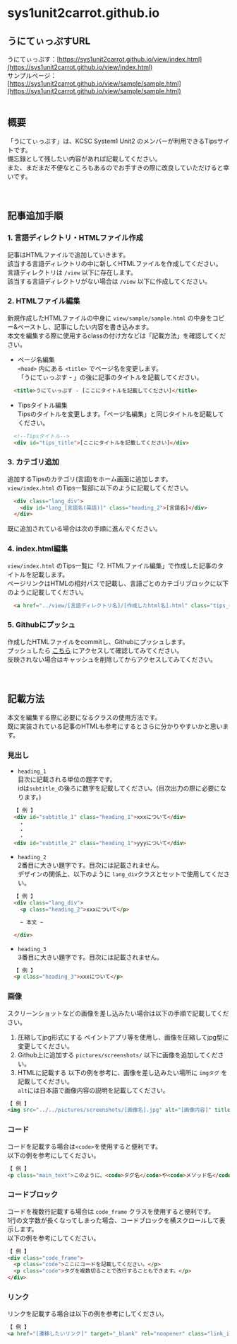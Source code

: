# sys1unit2carrot.github.io
## うにてぃっぷすURL
うにてぃっぷす：[https://sys1unit2carrot.github.io/view/index.html](https://sys1unit2carrot.github.io/view/index.html)  
サンプルページ：[https://sys1unit2carrot.github.io/view/sample/sample.html](https://sys1unit2carrot.github.io/view/sample/sample.html)
<br><br>

## 概要
  「うにてぃっぷす」は、KCSC System1 Unit2 のメンバーが利用できるTipsサイトです。  
  備忘録として残したい内容があれば記載してください。  
  また、まだまだ不便なところもあるのでお手すきの際に改良していただけると幸いです。  
<br><br>

## 記事追加手順

### 1. 言語ディレクトリ・HTMLファイル作成
  記事はHTMLファイルで追加していきます。  
  該当する言語ディレクトリの中に新しくHTMLファイルを作成してください。  
  言語ディレクトリは `/view` 以下に存在します。  
  該当する言語ディレクトリがない場合は `/view` 以下に作成してください。  
  
### 2. HTMLファイル編集
  新規作成したHTMLファイルの中身に `view/sample/sample.html` の中身をコピー&ペーストし、記事にしたい内容を書き込みます。  
  本文を編集する際に使用するclassの付け方などは「記載方法」を確認してください。  

  - ページ名編集  
  `<head>` 内にある `<title>` でページ名を変更します。  
  「うにてぃっぷす - 」の後に記事のタイトルを記載してください。  
  ~~~HTML
    <title>うにてぃっぷす - [ここにタイトルを記載してください]</title>
  ~~~  

  - Tipsタイトル編集  
  Tipsのタイトルを変更します。「ページ名編集」と同じタイトルを記載してください。  
  ~~~HTML
    <!--Tipsタイトル-->
    <div id="tips_title">[ここにタイトルを記載してください]</div>
  ~~~

### 3. カテゴリ追加
  追加するTipsのカテゴリ(言語)をホーム画面に追加します。  
  `view/index.html` のTips一覧部に以下のように記載してください。  
  ~~~HTML
    <div class="lang_div">
      <div id="lang_[言語名(英語)]" class="heading_2">[言語名]</div>
    </div>
  ~~~
  既に追加されている場合は次の手順に進んでください。  

### 4. index.html編集
  `view/index.html` のTips一覧に「2. HTMLファイル編集」で作成した記事のタイトルを記載します。  
  ページリンクはHTMLの相対パスで記載し、言語ごとのカテゴリブロックに以下のように記載してください。  
  ~~~HTML
    <a href="../view/[言語ディレクトリ名]/[作成したhtml名].html" class="tips_contents">・[Tips名]</a>
  ~~~

### 5. Githubにプッシュ
  作成したHTMLファイルをcommitし、Githubにプッシュします。  
  プッシュしたら [こちら](https://sys1unit2carrot.github.io/view/index.html) にアクセスして確認してみてください。  
  反映されない場合はキャッシュを削除してからアクセスしてみてください。  
<br><br>

## 記載方法
  本文を編集する際に必要になるクラスの使用方法です。  
  既に実装されている記事のHTMLも参考にするとさらに分かりやすいかと思います。  
### 見出し
  - `heading_1`  
  目次に記載される単位の題字です。  
  idは`subtitle_`の後ろに数字を記載してください。(目次出力の際に必要になります。)  
  ~~~HTML
    【 例 】
    <div id="subtitle_1" class="heading_1">xxxについて</div>
    　・
    　・
    　・
    <div id="subtitle_2" class="heading_1">yyyについて</div>
  ~~~

  - `heading_2`  
  2番目に大きい題字です。目次には記載されません。  
  デザインの関係上、以下のように `lang_div`クラスとセットで使用してください。  
  ~~~HTML
    【 例 】
    <div class="lang_div">
      <p class="heading_2">xxxについて</p>

      ~ 本文 ~

    </div>
  ~~~

  - `heading_3`  
  3番目に大きい題字です。目次には記載されません。
  ~~~HTML
    【 例 】
    <p class="heading_3">xxxについて</p>
  ~~~
  
### 画像
  スクリーンショットなどの画像を差し込みたい場合は以下の手順で記載してください。
  1. 圧縮してjpg形式にする
  ペイントアプリ等を使用し、画像を圧縮してjpg型に変更してください。  
  2. Github上に追加する
  `pictures/screenshots/` 以下に画像を追加してください。  
  3. HTMLに記載する
  以下の例を参考に、画像を差し込みたい場所に `imgタグ` を記載してください。  
  `alt`には日本語で画像内容の説明を記載してください。  
  ~~~HTML
  【 例 】
  <img src="../../pictures/screenshots/[画像名].jpg" alt="[画像内容]" title="[画像名]" class="image_in_main_text">
  ~~~


### コード
  コードを記載する場合は`<code>`を使用すると便利です。  
  以下の例を参考にしてください。  
  ~~~HTML
  【 例 】
  <p class="main_text">このように、<code>タグ名</code>や<code>メソッド名</code>などを記載すると便利です。</p>
  ~~~

### コードブロック
  コードを複数行記載する場合は `code_frame` クラスを使用すると便利です。  
  1行の文字数が長くなってしまった場合、コードブロックを横スクロールして表示します。  
  以下の例を参考にしてください。  
  ~~~HTML
  【 例 】
  <div class="code_frame">
    <p class="code">ここにコードを記載してください。</p>
    <p class="code">タグを複数切ることで改行することもできます。</p>
  </div>
  ~~~
  
### リンク
  リンクを記載する場合は以下の例を参考にしてください。
  ~~~HTML
  【 例 】
  <a href="[遷移したいリンク]" target="_blank" rel="noopener" class="link_in_contents">[遷移したいリンク]</a>
  ~~~
